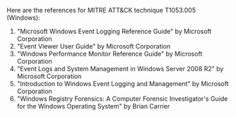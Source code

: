 Here are the references for MITRE ATT&CK technique T1053.005 (Windows):

1. "Microsoft Windows Event Logging Reference Guide" by Microsoft Corporation
2. "Event Viewer User Guide" by Microsoft Corporation
3. "Windows Performance Monitor Reference Guide" by Microsoft Corporation
4. "Event Logs and System Management in Windows Server 2008 R2" by Microsoft Corporation
5. "Introduction to Windows Event Logging and Management" by Microsoft Corporation
6. "Windows Registry Forensics: A Computer Forensic Investigator's Guide for the Windows Operating System" by Brian Carrier